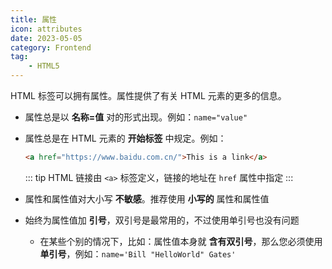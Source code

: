 ```yaml
---
title: 属性
icon: attributes
date: 2023-05-05
category: Frontend
tag:
    - HTML5
---
```


HTML 标签可以拥有属性。属性提供了有关 HTML 元素的更多的信息。

- 属性总是以 **名称=值** 对的形式出现。例如：`name="value"`
- 属性总是在 HTML 元素的 **开始标签** 中规定。例如：

    ```html
    <a href="https://www.baidu.com.cn/">This is a link</a>
    ```

    ::: tip
    HTML 链接由 `<a>` 标签定义，链接的地址在 `href` 属性中指定
    :::

- 属性和属性值对大小写 **不敏感**。推荐使用 **小写的** 属性和属性值
- 始终为属性值加 **引号**，双引号是最常用的，不过使用单引号也没有问题
    - 在某些个别的情况下，比如：属性值本身就 **含有双引号**，那么您必须使用 **单引号**，例如：`name='Bill "HelloWorld" Gates'`

